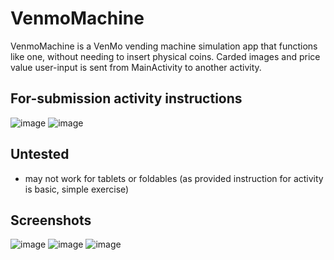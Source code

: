 # VenmoMachine
VenmoMachine is a VenMo vending machine simulation app that functions like one, without needing to insert physical coins. Carded images and price value user-input is sent from MainActivity to another activity. 

## For-submission activity instructions
![image](https://user-images.githubusercontent.com/108663786/216488599-173ee78b-65c4-4c69-86f5-cf69d580af6e.png)
![image](https://user-images.githubusercontent.com/108663786/216488803-48060008-75ef-4313-ae80-c656104d44c4.png)

## Untested
- may not work for tablets or foldables (as provided instruction for activity is basic, simple exercise)

## Screenshots
![image](https://user-images.githubusercontent.com/108663786/216487540-58d34dd0-977a-489e-892f-9cea44b6090b.png)
![image](https://user-images.githubusercontent.com/108663786/216487578-457e2d4e-6fd3-4507-98da-d66b593f17a8.png)
![image](https://user-images.githubusercontent.com/108663786/216487691-cd850c15-6753-4db3-87ef-764b9e18e04e.png)

